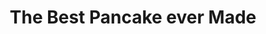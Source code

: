 ---
title: The Best Pancake ever Made
time: 20Min
layout: /layouts/recipe.njk
txcolor: CD8923
bgcolor: BCBCBC
---